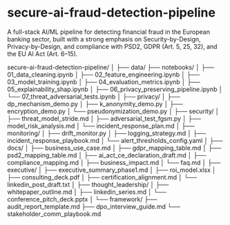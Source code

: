 # secure-ai-fraud-detection-pipeline
A full-stack AI/ML pipeline for detecting financial fraud in the European banking sector, built with a strong emphasis on Security-by-Design, Privacy-by-Design, and compliance with PSD2, GDPR (Art. 5, 25, 32), and the EU AI Act (Art. 6–15).


secure-ai-fraud-detection-pipeline/
│
├── data/
├── notebooks/
│   ├── 01_data_cleaning.ipynb
│   ├── 02_feature_engineering.ipynb
│   ├── 03_model_training.ipynb
│   ├── 04_evaluation_metrics.ipynb
│   ├── 05_explainability_shap.ipynb
│   ├── 06_privacy_preserving_pipeline.ipynb
│   └── 07_threat_adversarial_tests.ipynb
│
├── privacy/
│   ├── dp_mechanism_demo.py
│   ├── k_anonymity_demo.py
│   ├── encryption_demo.py
│   └── pseudonymization_demo.py
│
├── security/
│   ├── threat_model_stride.md
│   ├── adversarial_test_fgsm.py
│   ├── model_risk_analysis.md
│   └── incident_response_plan.md
│
├── monitoring/
│   ├── drift_monitor.py
│   ├── logging_strategy.md
│   ├── incident_response_playbook.md
│   └── alert_thresholds_config.yaml
│
├── docs/
│   ├── business_use_case.md
│   ├── gdpr_mapping_table.md
│   ├── psd2_mapping_table.md
│   ├── ai_act_ce_declaration_draft.md
│   ├── compliance_mapping.md
│   ├── business_impact.md
│   └── faq.md
│
├── executive/
│   ├── executive_summary_phase1.md
│   ├── roi_model.xlsx
│   ├── consulting_deck.pdf
│   ├── certification_alignment.md
│   └── linkedin_post_draft.txt
│
├── thought_leadership/
│   ├── whitepaper_outline.md
│   ├── linkedin_series.md
│   └── conference_pitch_deck.pptx
│
└── framework/
    ├── audit_report_template.md
    ├── dpo_interview_guide.md
    └── stakeholder_comm_playbook.md
